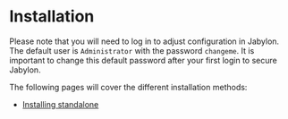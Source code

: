 
# Installation

Please note that you will need to log in to adjust configuration in Jabylon. The default user is `Administrator` with the password `changeme`. 
It is important to change this default password after your first login to secure Jabylon.

The following pages will cover the different installation methods:

 * [Installing standalone](standaloneInstallation.html)
  